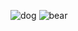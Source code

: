 ![dog](C:/Antok/html/5ef54cb61918242cfb4ec653.jpg)
![bear](C:/Antok/html/toppng.com-rizzly-bear-563x549.png)

